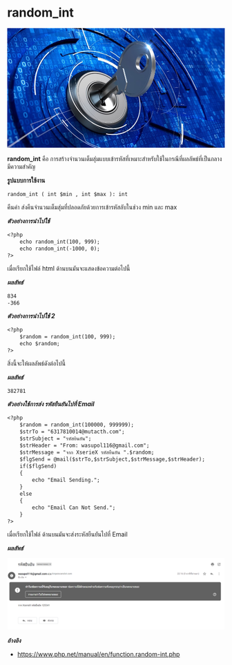 random_int
===================

![](../images/key.jpg)

 **random_int** คือ การสร้างจำนวนเต็มสุ่มแบบเข้ารหัสที่เหมาะสำหรับใช้ในกรณีที่ผลลัพธ์ที่เป็นกลางมีความสำคัญ

 **รูปแบบการใช้งาน**

    random_int ( int $min , int $max ): int

คืนค่า
ส่งคืนจำนวนเต็มสุ่มที่ปลอดภัยด้วยการเข้ารหัสลับในช่วง min และ max

***ตัวอย่างการนำไปใช้*** 

    <?php
        echo random_int(100, 999);
        echo random_int(-1000, 0);
    ?>

เมื่อเรียกใช้ไฟล์ html ด้านบนมันจะแสดงข้อความต่อไปนี้

***ผลลัพธ์***

    834
    -366

***ตัวอย่างการนำไปใช้ 2***

    <?php
        $random = random_int(100, 999);
        echo $random;
    ?>

สิ่งนี้จะให้ผลลัพธ์ดังต่อไปนี้

***ผลลัพธ์***

    382781

***ตัวอย่างใช้การส่ง รหัสยืนยันไปที่ Email***

    <?php
        $random = random_int(100000, 999999);
        $strTo = "6317810014@mutacth.com";
        $strSubject = "รหัสยินยัน";
        $strHeader = "From: wasupol116@gmail.com";
        $strMessage = "จาก XserieX รหัสยืนยัน ".$random;
        $flgSend = @mail($strTo,$strSubject,$strMessage,$strHeader);
        if($flgSend)
        {
            echo "Email Sending.";
        }
        else
        {
            echo "Email Can Not Send.";
        }
    ?>

เมื่อเรียกใช้ไฟล์ ด้านบนมันจะส่งระหัสยืนยันไปที่ Email

***ผลลัพธ์***

![](../images/Gen.png)

***อ้างอิง***
- <https://www.php.net/manual/en/function.random-int.php>